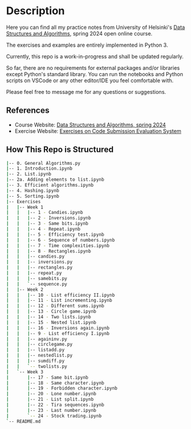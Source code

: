 # Description

Here you can find all my practice notes from University of Helsinki's [Data Structures and Algorithms](https://studies.helsinki.fi/courses/course-implementation/otm-f36af785-3311-4b6f-bfd3-2aa6add9d2f9), spring 2024 open online course.

The exercises and examples are entirely implemented in Python 3.

Currently, this repo is a work-in-progress and shall be updated regularly.

So far, there are no requirements for external packages and/or libraries except Python's standard library. You can run the notebooks and Python scripts on VSCode or any other editor/IDE you feel comfortable with.

Please feel free to message me for any questions or suggestions.

## References

- Course Website: [Data Structures and Algorithms, spring 2024](https://tira.mooc.fi/spring-2024/)
- Exercise Website: [Exercises on Code Submission Evaluation System](https://cses.fi/dsa24k/list/)

## How This Repo is Structured

```bash
|-- 0. General Algorithms.py
|-- 1. Introduction.ipynb
|-- 2. List.ipynb
|-- 2a. Adding elements to list.ipynb
|-- 3. Efficient algorithms.ipynb    
|-- 4. Hashing.ipynb
|-- 5. Sorting.ipynb
|-- Exercises
|   |-- Week 1
|   |   |-- 1 - Candies.ipynb
|   |   |-- 2 - Inversions.ipynb
|   |   |-- 3 - Same bits.ipynb
|   |   |-- 4 - Repeat.ipynb
|   |   |-- 5 - Efficiency test.ipynb
|   |   |-- 6 - Sequence of numbers.ipynb
|   |   |-- 7 - Time complexities.ipynb
|   |   |-- 8 - Rectangles.ipynb
|   |   |-- candies.py
|   |   |-- inversions.py
|   |   |-- rectangles.py
|   |   |-- repeat.py
|   |   |-- samebits.py
|   |   `-- sequence.py
|   |-- Week 2
|   |   |-- 10 - List efficiency II.ipynb
|   |   |-- 11 - List incrementing.ipynb
|   |   |-- 12 - Different sums.ipynb
|   |   |-- 13 - Circle game.ipynb
|   |   |-- 14 - Two lists.ipynb
|   |   |-- 15 - Nested list.ipynb
|   |   |-- 16 - Inversions again.ipynb
|   |   |-- 9 - List efficiency I.ipynb
|   |   |-- againinv.py
|   |   |-- circlegame.py
|   |   |-- listadd.py
|   |   |-- nestedlist.py
|   |   |-- sumdiff.py
|   |   `-- twolists.py
|   `-- Week 3
|       |-- 17 - Same bit.ipynb
|       |-- 18 - Same character.ipynb
|       |-- 19 - Forbidden character.ipynb
|       |-- 20 - Lone number.ipynb
|       |-- 21 - List split.ipynb
|       |-- 22 - Tira sequences.ipynb
|       |-- 23 - Last number.ipynb
|       `-- 24 - Stock trading.ipynb
`-- README.md
```
